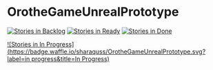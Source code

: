 # OrotheGameUnrealPrototype



[![Stories in Backlog](https://badge.waffle.io/sharaquss/OrotheGameUnrealPrototype.svg?label=backlog&title=Backlog)](http://waffle.io/sharaquss/OrotheGameUnrealPrototype) [![Stories in Ready](https://badge.waffle.io/sharaquss/OrotheGameUnrealPrototype.svg?label=ready&title=Ready)](http://waffle.io/sharaquss/OrotheGameUnrealPrototype) [![Stories in Done](https://badge.waffle.io/sharaquss/OrotheGameUnrealPrototype.svg?label=done&title=Done)](http://waffle.io/sharaquss/OrotheGameUnrealPrototype)

[![Stories in In Progress](https://badge.waffle.io/sharaquss/OrotheGameUnrealPrototype.svg?label=in progress&title=In Progress)](http://waffle.io/sharaquss/OrotheGameUnrealPrototype) 
